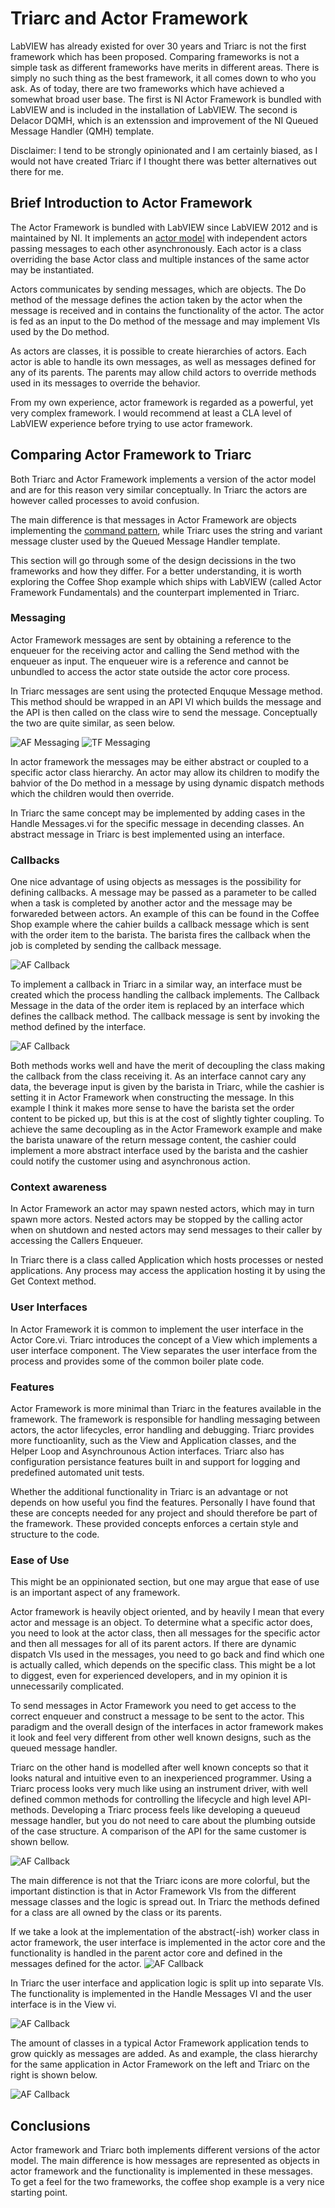 # Triarc and Actor Framework

LabVIEW has already existed for over 30 years and Triarc is not the first framework which has been proposed. Comparing frameworks is not a simple task as different frameworks have merits in different areas. There is simply no such thing as the best framework, it all comes down to who you ask. As of today, there are two frameworks which have achieved a somewhat broad user base. The first is NI Actor Framework is bundled with LabVIEW and is included in the installation of LabVIEW. The second is Delacor DQMH, which is an extenssion and improvement of the NI Queued Message Handler (QMH) template.

Disclaimer: I tend to be strongly opinionated and I am certainly biased, as I would not have created Triarc if I thought there was better alternatives out there for me.

## Brief Introduction to Actor Framework

The Actor Framework is bundled with LabVIEW since LabVIEW 2012 and is maintained by NI.
It implements an [actor model](https://en.wikipedia.org/wiki/Actor_model) with independent actors passing messages to each other asynchronously.
Each actor is a class overriding the base Actor class and multiple instances of the same actor may be instantiated.

Actors communicates by sending messages, which are objects.
The Do method of the message defines the action taken by the actor when the message is received and in contains the functionality of the actor.
The actor is fed as an input to the Do method of the message and may implement VIs used by the Do method.

As actors are classes, it is possible to create hierarchies of actors.
Each actor is able to handle its own messages, as well as messages defined for any of its parents.
The parents may allow child actors to override methods used in its messages to override the behavior.

From my own experience, actor framework is regarded as a powerful, yet very complex framework.
I would recommend at least a CLA level of LabVIEW experience before trying to use actor framework.

## Comparing Actor Framework to Triarc

Both Triarc and Actor Framework implements a version of the actor model and are for this reason very similar conceptually.
In Triarc the actors are however called processes to avoid confusion.

The main difference is that messages in Actor Framework are objects implementing the [command pattern](https://en.wikipedia.org/wiki/Command_pattern), while Triarc uses the string and variant message cluster used by the Queued Message Handler template.

This section will go through some of the design decissions in the two frameworks and how they differ.
For a better understanding, it is worth exploring the Coffee Shop example which ships with LabVIEW (called Actor Framework Fundamentals) and the counterpart implemented in Triarc.

### Messaging

Actor Framework messages are sent by obtaining a reference to the enqueuer for the receiving actor and calling the Send method with the enqueuer as input.
The enqueuer wire is a reference and cannot be unbundled to access the actor state outside the actor core process.

In Triarc messages are sent using the protected Enquque Message method.
This method should be wrapped in an API VI which builds the message and the API is then called on the class wire to send the message.
Conceptually the two are quite similar, as seen below.

![AF Messaging](img/ActorFramework_enqueue.PNG)
![TF Messaging](img/Triarc_enqueue.PNG)

In actor framework the messages may be either abstract or coupled to a specific actor class hierarchy.
An actor may allow its children to modify the bahvior of the Do method in a message by using dynamic dispatch methods which the children would then override.

In Triarc the same concept may be implemented by adding cases in the Handle Messages.vi for the specific message in decending classes.
An abstract message in Triarc is best implemented using an interface.

### Callbacks

One nice advantage of using objects as messages is the possibility for defining callbacks.
A message may be passed as a parameter to be called when a task is completed by another actor and the message may be forwareded between actors.
An example of this can be found in the Coffee Shop example where the cahier builds a callback message which is sent with the order item to the barista.
The barista fires the callback when the job is completed by sending the callback message.

![AF Callback](img/AF_Callback.PNG)

To implement a callback in Triarc in a similar way, an interface must be created which the process handling the callback implements.
The Callback Message in the data of the order item is replaced by an interface which defines the callback method.
The callback message is sent by invoking the method defined by the interface.

![AF Callback](img/TF_Callback.PNG)

Both methods works well and have the merit of decoupling the class making the callback from the class receiving it.
As an interface cannot cary any data, the beverage input is given by the barista in Triarc, while the cashier is setting it in Actor Framework when constructing the message.
In this example I think it makes more sense to have the barista set the order content to be picked up, but this is at the cost of slightly tighter coupling.
To achieve the same decoupling as in the Actor Framework example and make the barista unaware of the return message content, the cashier could implement a more abstract interface used by the barista and the cashier could notify the customer using and asynchronous action.

### Context awareness

In Actor Framework an actor may spawn nested actors, which may in turn spawn more actors.
Nested actors may be stopped by the calling actor when on shutdown and nested actors may send messages to their caller by accessing the Callers Enqueuer.

In Triarc there is a class called Application which hosts processes or nested applications.
Any process may access the application hosting it by using the Get Context method.

### User Interfaces

In Actor Framework it is common to implement the user interface in the Actor Core.vi.
Triarc introduces the concept of a View which implements a user interface component.
The View separates the user interface from the process and provides some of the common boiler plate code.

### Features

Actor Framework is more minimal than Triarc in the features available in the framework.
The framework is responsible for handling messaging between actors, the actor lifecycles, error handling and debugging.
Triarc provides more functioanlity, such as the View and Application classes, and the Helper Loop and Asynchrounous Action interfaces.
Triarc also has configuration persistance features built in and support for logging and predefined automated unit tests.

Whether the additional functionality in Triarc is an advantage or not depends on how useful you find the features.
Personally I have found that these are concepts needed for any project and should therefore be part of the framework.
These provided concepts enforces a certain style and structure to the code.

### Ease of Use

This might be an oppinionated section, but one may argue that ease of use is an important aspect of any framework.

Actor framework is heavily object oriented, and by heavily I mean that every actor and message is an object.
To determine what a specific actor does, you need to look at the actor class, then all messages for the specific actor and then all messages for all of its parent actors.
If there are dynamic dispatch VIs used in the messages, you need to go back and find which one is actually called, which depends on the specific class.
This might be a lot to diggest, even for experienced developers, and in my opinion it is unnecessarily complicated.

To send messages in Actor Framework you need to get access to the correct enqueuer and construct a message to be sent to the actor.
This paradigm and the overall design of the interfaces in actor framework makes it look and feel very different from other well known designs, such as the queued message handler.

Triarc on the other hand is modelled after well known concepts so that it looks natural and intuitive even to an inexperienced programmer.
Using a Triarc process looks very much like using an instrument driver, with well defined common methods for controlling the lifecycle and high level API-methods.
Developing a Triarc process feels like developing a queueud message handler, but you do not need to care about the plumbing outside of the case structure.
A comparison of the API for the same customer is shown bellow.

![AF Callback](img/TF_AF_API.PNG)

The main difference is not that the Triarc icons are more colorful, but the important distinction is that in Actor Framework VIs from the different message classes and the logic is spread out.
In Triarc the methods defined for a class are all owned by the class or its parents.

If we take a look at the implementation of the abstract(-ish) worker class in actor framework, the user interface is implemented in the actor core and the functionality is handled in the parent actor core and defined in the messages defined for the actor.
![AF Callback](img/AF_worker.PNG)

In Triarc the user interface and application logic is split up into separate VIs.
The functionality is implemented in the Handle Messages VI and the user interface is in the View vi.

![AF Callback](img/TF_worker.PNG)

The amount of classes in a typical Actor Framework application tends to grow quickly as messages are added.
As and example, the class hierarchy for the same application in Actor Framework on the left and Triarc on the right is shown below.

![AF Callback](img/Class_hierarchies.PNG)

## Conclusions

Actor framework and Triarc both implements different versions of the actor model.
The main difference is how messages are represented as objects in actor framework and the functionality is implemented in these messages.
To get a feel for the two frameworks, the coffee shop example is a very nice starting point.
